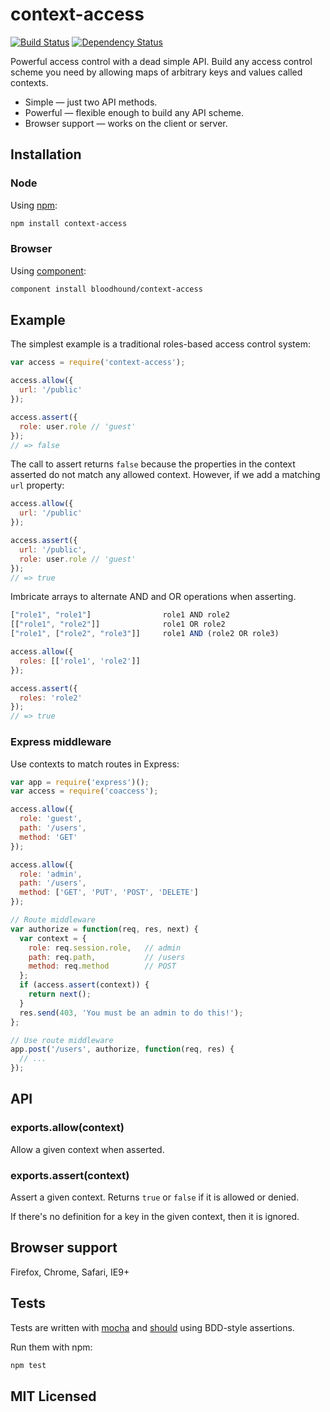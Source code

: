 # context-access

[![Build Status](https://secure.travis-ci.org/bloodhound/context-access.png)](http://travis-ci.org/bloodhound/context-access) 
[![Dependency Status](https://david-dm.org/bloodhound/context-access.png)](http://david-dm.org/bloodhound/context-access)

Powerful access control with a dead simple API. Build any access control scheme
you need by allowing maps of arbitrary keys and values called contexts.

* Simple — just two API methods.
* Powerful — flexible enough to build any API scheme.
* Browser support — works on the client or server.

## Installation

### Node

Using [npm](https://npmjs.org/):

```sh
npm install context-access
```

### Browser

Using [component](https://github.com/component/component/):

```sh
component install bloodhound/context-access
```

## Example

The simplest example is a traditional roles-based access control system:

```javascript
var access = require('context-access');

access.allow({
  url: '/public'
});

access.assert({
  role: user.role // 'guest'
});
// => false
```

The call to assert returns `false` because the properties in the context
asserted do not match any allowed context. However, if we add a matching `url`
property:

```javascript
access.allow({
  url: '/public'
});

access.assert({
  url: '/public',
  role: user.role // 'guest'
});
// => true
```

Imbricate arrays to alternate AND and OR operations when asserting.

```javascript
["role1", "role1"]                role1 AND role2
[["role1", "role2"]]              role1 OR role2
["role1", ["role2", "role3"]]     role1 AND (role2 OR role3)

access.allow({
  roles: [['role1', 'role2']]
});

access.assert({
  roles: 'role2'
});
// => true
```

### Express middleware

Use contexts to match routes in Express:

```javascript
var app = require('express')();
var access = require('coaccess');

access.allow({
  role: 'guest',
  path: '/users',
  method: 'GET'
});

access.allow({
  role: 'admin',
  path: '/users',
  method: ['GET', 'PUT', 'POST', 'DELETE']
});

// Route middleware
var authorize = function(req, res, next) {
  var context = {
    role: req.session.role,   // admin
    path: req.path,           // /users
    method: req.method        // POST
  };
  if (access.assert(context)) {
    return next();
  }
  res.send(403, 'You must be an admin to do this!');
};

// Use route middleware
app.post('/users', authorize, function(req, res) {
  // ...
});
```

## API

### exports.allow(context)

Allow a given context when asserted.

### exports.assert(context)

Assert a given context. Returns `true` or `false` if it is allowed or denied.

If there's no definition for a key in the given context, then it is ignored.

## Browser support

Firefox, Chrome, Safari, IE9+

## Tests

Tests are written with [mocha](https://github.com/visionmedia/mocha) and
[should](https://github.com/visionmedia/should.js) using BDD-style assertions.

Run them with npm:

```sh
npm test
```

## MIT Licensed
